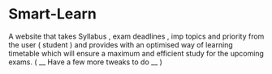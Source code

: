 # Smart-Learn
A website that takes Syllabus , exam deadlines , imp topics and priority from the user ( student ) and provides with an optimised way of learning timetable which will ensure a maximum and efficient study for the upcoming exams.
( __  Have a few more tweaks to do   __ )
